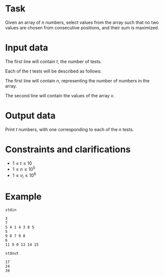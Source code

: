
# Task

Given an array of $n$ numbers, select values from the array such that no two values are chosen from consecutive positions, and their sum is maximized.

# Input data

The first line will contain $t$, the number of tests.

Each of the $t$ tests will be described as follows:

The first line will contain $n$, representing the number of numbers in the array.

The second line will contain the values of the array $v$.

# Output data

Print $t$ numbers, with one corresponding to each of the $n$ tests.

# Constraints and clarifications

* $1 \leq t \leq 10$
* $1 \leq n \leq 10^5$
* $1 \leq v_i \leq 10^6$

# Example

`stdin`
```
3
7
5 4 1 4 3 8 5
5
9 8 7 9 8
6
11 9 0 13 14 15
```

`stdout`
```
17
24
39
```
